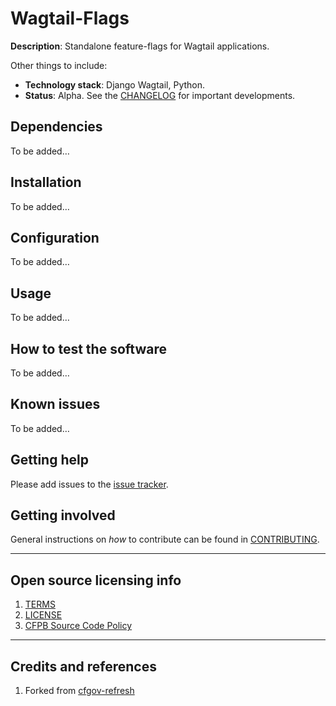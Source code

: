 # Wagtail-Flags

**Description**:  Standalone feature-flags for Wagtail applications.

Other things to include:

  - **Technology stack**: Django Wagtail, Python.
  - **Status**:  Alpha. See the [CHANGELOG](CHANGELOG.md) for important developments.

## Dependencies

To be added…

## Installation

To be added…

## Configuration

To be added…

## Usage

To be added…

## How to test the software

To be added…

## Known issues

To be added…

## Getting help

Please add issues to the [issue tracker](https://github.com/cfpb/wagtail-flags/issues).

## Getting involved

General instructions on _how_ to contribute can be found in [CONTRIBUTING](CONTRIBUTING.md).


----

## Open source licensing info
1. [TERMS](TERMS.md)
2. [LICENSE](LICENSE)
3. [CFPB Source Code Policy](https://github.com/cfpb/source-code-policy/)


----

## Credits and references

1. Forked from [cfgov-refresh](https://github.com/cfpb/cfgov-refresh/tree/master/cfgov/flags)
